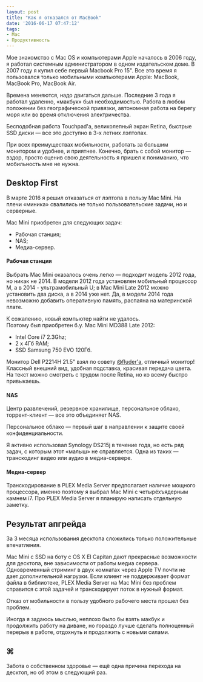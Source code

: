 ```yaml
---
layout: post
title: "Как я отказался от MacBook"
date: '2016-06-17 07:47:12'
tags:
- Mac
- Продуктивность
---
```


Мое знакомство с Mac OS и компьютерами Apple началось в 2006 году, я работал системным администратором в одном издательском доме. В 2007 году я купил себе первый Macbook Pro 15". Все это время я пользовался только мобильными компьютерами Apple: MacBook, MacBook Pro, MacBook Air.

Времена меняются, надо двигаться дальше. Последние 3 года я работал удаленно, «макбук» был необходимостью.  Работа в любом положении без географической привязки, автономная работа на берегу моря или во время отключения электричества. 

Бесподобная работа Touchpad'a, великолепный экран Retina, быстрые SSD диски — все это доступно в 3-х летних лэптопах. 

При всех преимуществах мобильности, работать за большим монитором и удобнее, и приятнее. Конечно, брать с собой монитор — вздор, просто оценив свою деятельность я пришел к пониманию, что мобильность мне не нужна. 


## Desktop First
В марте 2016 я решил отказаться от лэптопа в пользу Mac Mini. На плечи «миника» свалились не только пользовательские задачи, но и серверные.

Mac Mini приобретен для следующих задач:  
- Рабочая станция;  
- NAS;  
- Медиа-сервер.  

#### Рабочая станция
Выбрать Mac Mini оказалось очень легко — подходит модель 2012 года, но никак не 2014. В модели 2012 года установлен мобильный процессор M, а в 2014 - ультрамобильный U; в Mac Mini Late 2012 можно установить два диска, а в 2014 уже нет. Да, в модели 2014 года невозможно добавить оперативную память, распаяна на материнской плате.

К сожалению, новый компьютер найти не удалось.  
Поэтому был приобретен б.у. Mac Mini MD388 Late 2012:  
- Intel Core i7 2.3Ghz;  
- 2 x 4Гб RAM;  
- SSD Samsung 750 EVO 120Гб.  

Монитор Dell P2214H 21.5" взял по совету [@fluder'a](https://fluder.co/), отличный монитор! Классный внешний вид, удобная подставка, красивая передача цвета. На текст можно смотреть с трудом после Retina, но ко всему быстро привыкаешь. 

#### NAS
Центр развлечений, резервное хранилище, персональное облако, торрент-клиент — все это объединяет NAS. 

Персональное облако — первый шаг в направлении к защите своей конфиденциальности. 

Я активно использовал Synology DS215j в течение года, но есть ряд задач, с которым этот «малыш» не справляется. Одна из таких — транскодинг видео или аудио в медиа-сервере.


#### Медиа-сервер
Транскодирование в PLEX Media Server предполагает наличие мощного процессора, именно поэтому я выбрал Mac Mini с четырёхъядерным камнем i7.  Про PLEX Media Server я планирую написать отдельную заметку.


## Результат апгрейда
За 3 месяца использования десктопа сложились только положительные впечатления. 

Mac Mini с SSD на боту с OS X El Capitan дают прекрасные возможности для десктопа, вне зависимости от работы медиа сервера. Одновременный стриминг в двух комнатах через Apple TV почти не дает дополнительной нагрузки. Если клиент не поддерживает формат файла в библиотеке, PLEX Media Server на Mac Mini без проблем справится с этой задачей и транскодирует поток в нужный формат.

Отказ от мобильности в пользу удобного рабочего места прошел без проблем.  

Иногда я задаюсь мыслью, неплохо было бы взять макбук и продолжить работу на диване, но гораздо лучше сделать полноценный перерыв в работе, отдохнуть и продолжить с новыми силами.

## ⌘
Забота о собственном здоровье — ещё одна причина перехода на десктоп, но об этом в следующий раз.




